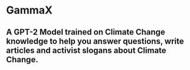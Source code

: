 # GammaX

## A GPT-2 Model trained on Climate Change knowledge to help you answer questions, write articles and activist slogans about Climate Change.

